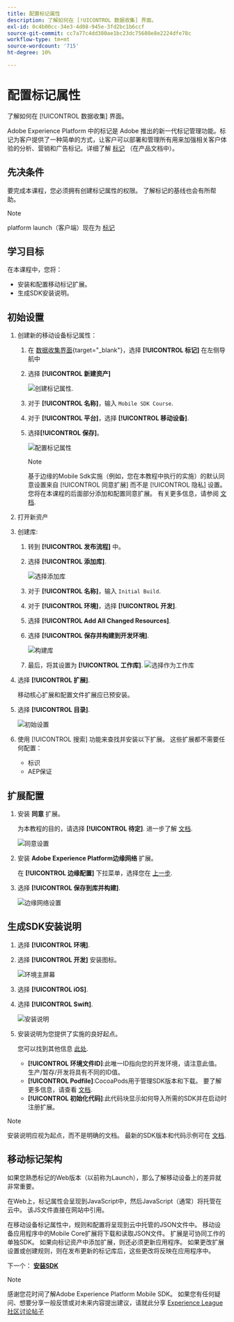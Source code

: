 ```yaml
---
title: 配置标记属性
description: 了解如何在 [!UICONTROL 数据收集] 界面。
exl-id: 0c4b00cc-34e3-4d08-945e-3fd2bc1b6ccf
source-git-commit: cc7a77c4dd380ae1bc23dc75608e8e2224dfe78c
workflow-type: tm+mt
source-wordcount: '715'
ht-degree: 10%

---
```


# 配置标记属性

了解如何在 [!UICONTROL 数据收集] 界面。

Adobe Experience Platform 中的标记是 Adobe 推出的新一代标记管理功能。标记为客户提供了一种简单的方式，让客户可以部署和管理所有用来加强相关客户体验的分析、营销和广告标记。详细了解 [标记](https://experienceleague.adobe.com/docs/experience-platform/tags/home.html?lang=zh-Hans) （在产品文档中）。

## 先决条件

要完成本课程，您必须拥有创建标记属性的权限。 了解标记的基线也会有所帮助。

>[!NOTE]
>
> platform launch（客户端）现在为 [标记](https://experienceleague.adobe.com/docs/experience-platform/tags/home.html?lang=zh-Hans)

## 学习目标

在本课程中，您将：

* 安装和配置移动标记扩展。
* 生成SDK安装说明。

## 初始设置

1. 创建新的移动设备标记属性：
   1. 在 [数据收集界面](https://experience.adobe.com/data-collection?lang=zh-Hans/){target=&quot;_blank&quot;}，选择 **[!UICONTROL 标记]** 在左侧导航中
   1. 选择 **[!UICONTROL 新建资产]**

      ![创建标记属性](assets/mobile-tags-new-property.png).
   1. 对于 **[!UICONTROL 名称]**，输入 `Mobile SDK Course`.
   1. 对于 **[!UICONTROL 平台]**，选择 **[!UICONTROL 移动设备]**.
   1. 选择&#x200B;**[!UICONTROL 保存]**。

      ![配置标记属性](assets/mobile-tags-property-config.png)

      >[!NOTE]
      >
      > 基于边缘的Mobile Sdk实施（例如，您在本教程中执行的实施）的默认同意设置来自 [!UICONTROL 同意扩展] 而不是 [!UICONTROL 隐私] 设置。 您将在本课程的后面部分添加和配置同意扩展。 有关更多信息，请参阅 [文档](https://aep-sdks.gitbook.io/docs/resources/privacy-and-gdpr).


1. 打开新资产
1. 创建库:

   1. 转到 **[!UICONTROL 发布流程]** 中。
   1. 选择 **[!UICONTROL 添加库]**.

      ![选择添加库](assets/mobile-tags-create-library.png)

   1. 对于 **[!UICONTROL 名称]**，输入 `Initial Build`.
   1. 对于 **[!UICONTROL 环境]**，选择 **[!UICONTROL 开发]**.
   1. 选择  **[!UICONTROL Add All Changed Resources]**.
   1. 选择 **[!UICONTROL 保存并构建到开发环境]**.

      ![构建库](assets/mobile-tags-save-library.png)

   1. 最后，将其设置为 **[!UICONTROL 工作库]**.
      ![选择作为工作库](assets/mobile-tags-working-library.png)
1. 选择 **[!UICONTROL 扩展]**.

   移动核心扩展和配置文件扩展应已预安装。

1. 选择 **[!UICONTROL 目录]**.

   ![初始设置](assets/mobile-tags-starting.png)

1. 使用 [!UICONTROL 搜索] 功能来查找并安装以下扩展。 这些扩展都不需要任何配置：
   * 标识
   * AEP保证

## 扩展配置

1. 安装 **同意** 扩展。

   为本教程的目的，请选择 **[!UICONTROL 待定]**. 进一步了解 [文档](https://aep-sdks.gitbook.io/docs/foundation-extensions/consent-for-edge-network).

   ![同意设置](assets/mobile-tags-extension-consent.png)

1. 安装 **Adobe Experience Platform边缘网络** 扩展。

   在 **[!UICONTROL 边缘配置]** 下拉菜单，选择您在 [上一步](create-datastream.md).

1. 选择 **[!UICONTROL 保存到库并构建]**.

   ![边缘网络设置](assets/mobile-tags-extension-edge.png)


## 生成SDK安装说明

1. 选择 **[!UICONTROL 环境]**.

1. 选择 **[!UICONTROL 开发]** 安装图标。

   ![环境主屏幕](assets/mobile-tags-environments.png)

1. 选择 **[!UICONTROL iOS]**.

1. 选择 **[!UICONTROL Swift]**.

   ![安装说明](assets/mobile-tags-install-instructions.png)

1. 安装说明为您提供了实施的良好起点。

   您可以找到其他信息 [此处](https://aep-sdks.gitbook.io/docs/getting-started/get-the-sdk).

   * **[!UICONTROL 环境文件ID]**:此唯一ID指向您的开发环境，请注意此值。 生产/暂存/开发将具有不同的ID值。
   * **[!UICONTROL Podfile]**:CocoaPods用于管理SDK版本和下载。 要了解更多信息，请查看 [文档](https://cocoapods.org/).
   * **[!UICONTROL 初始化代码]**:此代码块显示如何导入所需的SDK并在启动时注册扩展。

>[!NOTE]
>安装说明应视为起点，而不是明确的文档。 最新的SDK版本和代码示例可在 [文档](https://aep-sdks.gitbook.io/docs/).

## 移动标记架构

如果您熟悉标记的Web版本（以前称为Launch），那么了解移动设备上的差异就非常重要。

在Web上，标记属性会呈现到JavaScript中，然后JavaScript（通常）将托管在云中。 该JS文件直接在网站中引用。

在移动设备标记属性中，规则和配置将呈现到云中托管的JSON文件中。 移动设备应用程序中的Mobile Core扩展将下载和读取JSON文件。 扩展是可协同工作的单独SDK。 如果向标记资产中添加扩展，则还必须更新应用程序。 如果更改扩展设置或创建规则，则在发布更新的标记库后，这些更改将反映在应用程序中。

下一个： **[安装SDK](install-sdks.md)**

>[!NOTE]
>
>感谢您花时间了解Adobe Experience Platform Mobile SDK。 如果您有任何疑问、想要分享一般反馈或对未来内容提出建议，请就此分享 [Experience League社区讨论帖子](https://experienceleaguecommunities.adobe.com/t5/adobe-experience-platform-launch/tutorial-discussion-implement-adobe-experience-cloud-in-mobile/td-p/443796)
